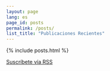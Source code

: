 ```yaml
---
layout: page
lang: es
page_id: posts
permalink: /posts/
list_title: "Publicaciones Recientes"
---
```


{% include posts.html %}

<p class="rss-subscribe"><a href="{{ "/feed.xml" | relative_url }}">Suscríbete vía RSS</a></p>
